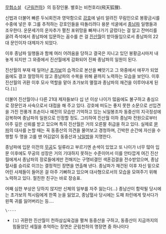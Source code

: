 [무협소설](%EB%AC%B4%ED%98%91%EC%86%8C%EC%84%A4.md)
《[군림천하](%EA%B5%B0%EB%A6%BC%EC%B2%9C%ED%95%98.md)》의 등장인물. 별호는 비천호리(飛天狐狸).

신법과 더불어 빠른 두뇌회전과 영악함으로 [강호](%EA%B0%95%ED%98%B8.md)에 널리 알려진 무림인으로 봉황금시를 수중에
넣은 후 그를 추적하는 강호인들을 따돌리려다 용문 석굴에서 [종남파](%EC%A2%85%EB%82%A8%ED%8C%8C.md) 일행들과
조우한다. 운문세가의 운자추가 펼친 포위망을 빠져나가기 글렀다는 걸 알고 잔머리를 굴려 즉석에서 종남파에 입문하는 꼼수를 쓴 걸
[진산월](%EC%A7%84%EC%82%B0%EC%9B%94.md)이 받아들임으로서 종남파의 22대 문인이자 대제자가 되었다.

이후 종남파 일행들과 함께 여러 어려움을 당하고 결국은 지니고 있던 봉황금시마저 내놓게 되지만 그 와중에서 진산월에게 감화되어 진짜 종남파의
일원이 된다.

진산월의 부재 때 일어난 [초가보](%EC%B4%88%EA%B0%80%EB%B3%B4.md)의 습격으로 본산을 빼앗기고 그 와중에서
애꾸가 되었음에도 결코 절망하지 않고 종남파의 수복을 위해 끝까지 노력하는 모습을 보인다. 이후 진산월의 귀환 이후 모사 역할을 맡아
초가보의 멸절과 종남파의 재건을 이루어내게 된다.`[1]`

더불어 진산월이나 다른 21대 제자들보다 십 년 이상 나이가 많음에도 불구하고 충심으로 장문인과 사숙으로서 대접을 해 주고 있다. 강호에
떠도는 좋지 못한 소문으로 선입견을 가진 전풍개 조손이나 예전의 모습만 기억하고 있는 뇌일봉조차 동중산의 지극정성에 감복하며 종남파의
일원으로 인정할 정도. 그리하여 진산월 이하 종남파 전원으로부터 아주 깊은 신뢰를 받고 있으며 특히 진산월은 거의 오른팔 취급을 하고 있다.
실제로 [문파](%EB%AC%B8%ED%8C%8C.md)의 대사를 논할 때는 꼭 동중산의 의견을 물어보고 경청하며, 긴박한 순간에
자신을 수행할 두 명을 고를 땐 어김없이 동중산과 [낙일방](%EB%82%99%EC%9D%BC%EB%B0%A9.md)을 지명한다.

종남파에 입문 이전의 [무공](%EB%AC%B4%EA%B3%B5.md)도 일류라고 부르기엔 손색이 있었고 또 나이가 너무 많아 입문
이후에도 무공의 성장은 거의 기대하지 못하는 수준이어서 이를 안타깝게 여긴 진산월에게서 종남파의 장로들에게만 전해지는 구명비결인 색혼검결을
전수받았으며, 종남혈사를 승리로 이끄는 결정적인 장면을 연출해 낸다. 종남파가 재건된 이후 자신 밑으로 어린 사제들이 들어온 걸 아주
기뻐하고 있으며 대사형으로서의 모습을 모여주기 위해 노력하고 있다. 절친한 친구는 바로 장승표.

어째 심한 부상은 당하지 않지만 신체의 일부를 자주 잃는다(...) 종남산이 함락될 당시에는 초가보의 척시림에게 한쪽 눈을 잃었고, 종남혈사
당시에는 도패 좌린에게 맞서다가 왼쪽 귀를 잃어버리는 등....

`\----`

  * `[1]` 귀환한 진산월이 천하삼십육검을 펼쳐 동중산을 구하고, 동중산이 지금까지의 힘들었던 세월을 추억하는 장면은 군림천하의 명장면 중 하나이다

